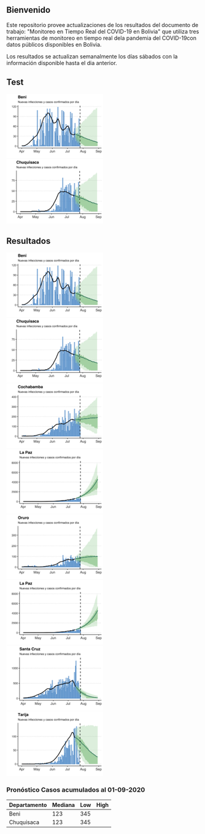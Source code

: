 ## Bienvenido

Este repositorio provee actualizaciones de los resultados del documento de trabajo: "Monitoreo en Tiempo Real del COVID-19 en Bolivia" que utiliza tres herramientas de monitoreo en tiempo real dela  pandemia  del  COVID-19con  datos  públicos  disponibles  en  Bolivia.

Los resultados se actualizan semanalmente los días sábados con la información disponible hasta el dia anterior.

## Test
<p float="left">
  <img src="casesf/Benicasef.png" width="50%" /> 
  <img src="casesf/Chuquisacacasef.png" width="50%" />
</p>

## Resultados
<img src="casesf/Benicasef.png" width="50%"> 
<img src="casesf/Chuquisacacasef.png" width="50%">
<img src="casesf/Cochabambacasef.png" width="50%">
<img src="casesf/LaPazcasef.png" width="50%">
<img src="casesf/Orurocasef.png" width="50%">
<img src="casesf/LaPazcasef.png" width="50%">
<img src="casesf/SantaCruzcasef.png" width="50%">
<img src="casesf/Tarijacasef.png" width="50%">

### Pronóstico Casos acumulados al 01-09-2020

Departamento| Mediana | Low      | High
------------|---------|----------|---------
Beni        | 123     | 345      |
Chuquisaca  | 123     | 345      |
